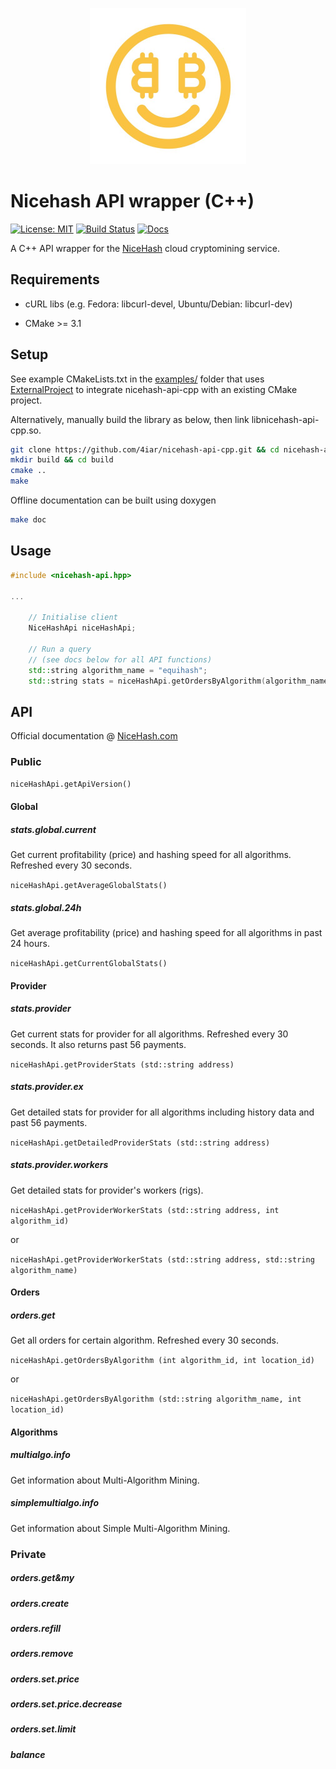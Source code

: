 <p align="center">
<img width="250" src="https://raw.githubusercontent.com/4iar/nicehash-api-cpp/assets/logo.jpg">
</p>

# Nicehash API wrapper (C++)

[![License: MIT](https://img.shields.io/badge/License-MIT-blue.svg)](https://opensource.org/licenses/MIT)
[![Build Status](https://travis-ci.org/4iar/nicehash-api-cpp.svg?branch=master)](https://travis-ci.org/4iar/nicehash-api-cpp)
[![Docs](https://img.shields.io/badge/docs-doxygen-blue.svg)](https://4iar.github.io/nicehash-api-cpp/)


A C++ API wrapper for the [NiceHash](https://www.nicehash.com/) cloud cryptomining service.

## Requirements

- cURL libs (e.g. Fedora: libcurl-devel, Ubuntu/Debian: libcurl-dev)

- CMake >= 3.1

## Setup

See example CMakeLists.txt in the [examples/](https://github.com/4iar/nicehash-api-cpp/tree/master/examples) folder that uses
[ExternalProject](https://cmake.org/cmake/help/v3.2/module/ExternalProject.html) to integrate nicehash-api-cpp with an existing CMake project.

Alternatively, manually build the library as below, then link libnicehash-api-cpp.so.

```bash
git clone https://github.com/4iar/nicehash-api-cpp.git && cd nicehash-api-cpp
mkdir build && cd build
cmake ..
make
```

Offline documentation can be built using doxygen

```bash
make doc
```

## Usage



```cpp
#include <nicehash-api.hpp>

...

    // Initialise client
    NiceHashApi niceHashApi;

    // Run a query
    // (see docs below for all API functions)
    std::string algorithm_name = "equihash";
    std::string stats = niceHashApi.getOrdersByAlgorithm(algorithm_name, 0)
```

## API

Official documentation @ [NiceHash.com](https://docs.nicehash.com/)

### Public

`niceHashApi.getApiVersion()`

#### Global

##### stats.global.current

Get current profitability (price) and hashing speed for all algorithms. Refreshed every 30 seconds.

`niceHashApi.getAverageGlobalStats()`

##### stats.global.24h

Get average profitability (price) and hashing speed for all algorithms in past 24 hours.

`niceHashApi.getCurrentGlobalStats()`

#### Provider

##### stats.provider

Get current stats for provider for all algorithms. Refreshed every 30 seconds. It also returns past 56 payments.

`niceHashApi.getProviderStats (std::string address)`

##### stats.provider.ex

Get detailed stats for provider for all algorithms including history data and past 56 payments.

`niceHashApi.getDetailedProviderStats (std::string address)`

##### stats.provider.workers

Get detailed stats for provider's workers (rigs).

`niceHashApi.getProviderWorkerStats (std::string address, int algorithm_id)`

or

`niceHashApi.getProviderWorkerStats (std::string address, std::string algorithm_name)`

#### Orders

##### orders.get

Get all orders for certain algorithm. Refreshed every 30 seconds.

`niceHashApi.getOrdersByAlgorithm (int algorithm_id, int location_id)`

or

`niceHashApi.getOrdersByAlgorithm (std::string algorithm_name, int location_id)`

#### Algorithms

##### multialgo.info

Get information about Multi-Algorithm Mining.

##### simplemultialgo.info

Get information about Simple Multi-Algorithm Mining.

### Private

##### orders.get&my
##### orders.create
##### orders.refill
##### orders.remove
##### orders.set.price
##### orders.set.price.decrease
##### orders.set.limit
##### balance
